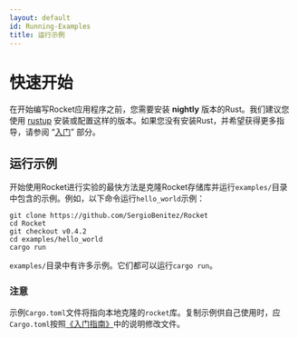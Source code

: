 ```yaml
---
layout: default
id: Running-Examples
title: 运行示例
---
```


# 快速开始

在开始编写Rocket应用程序之前，您需要安装 **nightly** 版本的Rust。我们建议您使用 [rustup](https://rustup.rs/) 安装或配置这样的版本。如果您没有安装Rust，并希望获得更多指导，请参阅 “[入门](/rocketdoc/Getting-Started/Installing-Rust.html)” 部分。

## 运行示例

开始使用Rocket进行实验的最快方法是克隆Rocket存储库并运行`examples/`目录中包含的示例。例如，以下命令运行`hello_world`示例：

```shell
git clone https://github.com/SergioBenitez/Rocket
cd Rocket
git checkout v0.4.2
cd examples/hello_world
cargo run
```

`examples/`目录中有许多示例。它们都可以运行`cargo run`。

### 注意

示例`Cargo.toml`文件将指向本地克隆的`rocket`库。复制示例供自己使用时，应`Cargo.toml`按照[《入门指南》](/rocketdoc/Getting-Started/Hello-World.html)中的说明修改文件。